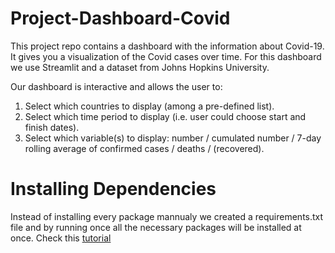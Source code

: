 # Project-Dashboard-Covid

This project repo contains a dashboard with the information about Covid-19. It gives you a visualization of the Covid cases over time. 
For this dashboard we use Streamlit and a dataset from Johns Hopkins University. 

Our dashboard is interactive and allows the user to:
1. Select which countries to display (among a pre-defined list).
2. Select which time period to display (i.e. user could choose start and finish dates).
3. Select which variable(s) to display: number / cumulated number / 7-day rolling average of confirmed cases / deaths / (recovered).

# Installing Dependencies

Instead of installing every package mannualy we created a requirements.txt file and by running once all the necessary packages will be installed at once.
Check this [tutorial](https://docs.streamlit.io/streamlit-cloud/get-started/deploy-an-app/app-dependencies)
